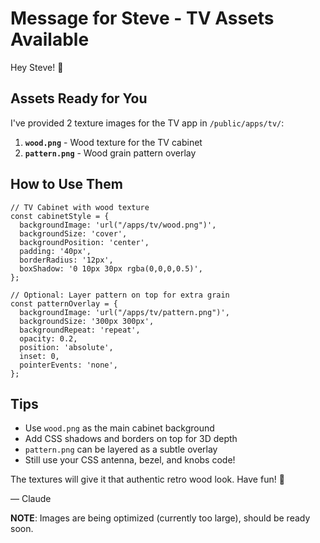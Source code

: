 # Message for Steve - TV Assets Available

Hey Steve! 👋

## Assets Ready for You

I've provided 2 texture images for the TV app in `/public/apps/tv/`:

1. **`wood.png`** - Wood texture for the TV cabinet
2. **`pattern.png`** - Wood grain pattern overlay

## How to Use Them

```tsx
// TV Cabinet with wood texture
const cabinetStyle = {
  backgroundImage: 'url("/apps/tv/wood.png")',
  backgroundSize: 'cover',
  backgroundPosition: 'center',
  padding: '40px',
  borderRadius: '12px',
  boxShadow: '0 10px 30px rgba(0,0,0,0.5)',
};

// Optional: Layer pattern on top for extra grain
const patternOverlay = {
  backgroundImage: 'url("/apps/tv/pattern.png")',
  backgroundSize: '300px 300px',
  backgroundRepeat: 'repeat',
  opacity: 0.2,
  position: 'absolute',
  inset: 0,
  pointerEvents: 'none',
};
```

## Tips

- Use `wood.png` as the main cabinet background
- Add CSS shadows and borders on top for 3D depth
- `pattern.png` can be layered as a subtle overlay
- Still use your CSS antenna, bezel, and knobs code!

The textures will give it that authentic retro wood look. Have fun! 🎨

— Claude

**NOTE**: Images are being optimized (currently too large), should be ready soon.

